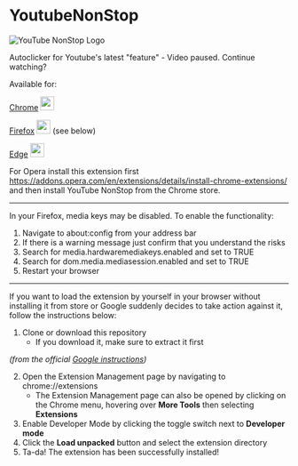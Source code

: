 # YoutubeNonStop
![YouTube NonStop Logo](https://github.com/lawfx/YoutubeNonStop/blob/master/images/yns128.png)

Autoclicker for Youtube's latest "feature" - Video paused. Continue watching?

Available for:

[Chrome](https://chrome.google.com/webstore/detail/youtube-nonstop/nlkaejimjacpillmajjnopmpbkbnocid) <a href="https://chrome.google.com/webstore/detail/youtube-nonstop/nlkaejimjacpillmajjnopmpbkbnocid">
<img src="https://github.com/lawfx/YoutubeNonStop/blob/master/images/chrome_logo.png" width="25" height="25" /></a>

[Firefox](https://addons.mozilla.org/en-US/firefox/addon/youtube-nonstop/) <a href="https://addons.mozilla.org/en-US/firefox/addon/youtube-nonstop/">
<img src="https://github.com/lawfx/YoutubeNonStop/blob/master/images/firefox_logo.png" width="25" height="25" /></a> (see below)

[Edge](https://microsoftedge.microsoft.com/addons/detail/youtube-nonstop/lgakodbaikpcnfpmanpenlgaghdaifbm) <a href="https://microsoftedge.microsoft.com/addons/detail/youtube-nonstop/lgakodbaikpcnfpmanpenlgaghdaifbm">
<img src="https://github.com/lawfx/YoutubeNonStop/blob/master/images/edge_logo.png" width="25" height="25" /></a>

For Opera install this extension first https://addons.opera.com/en/extensions/details/install-chrome-extensions/ and then install YouTube NonStop from the Chrome store.

---

In your Firefox, media keys may be disabled. To enable the functionality:
1. Navigate to about:config from your address bar
2. If there is a warning message just confirm that you understand the risks
3. Search for media.hardwaremediakeys.enabled and set to TRUE
3. Search for dom.media.mediasession.enabled and set to TRUE
4. Restart your browser

---

If you want to load the extension by yourself in your browser without installing it from store or Google suddenly decides to take action against it, follow the instructions below:

1. Clone or download this repository
    - If you download it, make sure to extract it first

*(from the official [Google instructions](https://developer.chrome.com/extensions/getstarted))*

2. Open the Extension Management page by navigating to chrome://extensions
    - The Extension Management page can also be opened by clicking on the Chrome menu, hovering over **More Tools** then selecting **Extensions**
3. Enable Developer Mode by clicking the toggle switch next to **Developer mode**
4. Click the **Load unpacked** button and select the extension directory
5. Ta-da! The extension has been successfully installed!
